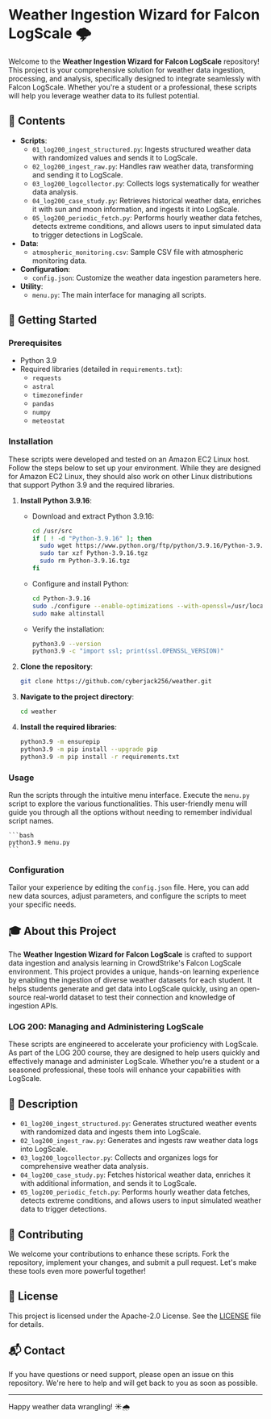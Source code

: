 # Weather Ingestion Wizard for Falcon LogScale 🌩️

Welcome to the **Weather Ingestion Wizard for Falcon LogScale** repository! This project is your comprehensive solution for weather data ingestion, processing, and analysis, specifically designed to integrate seamlessly with Falcon LogScale. Whether you're a student or a professional, these scripts will help you leverage weather data to its fullest potential.

## 📂 Contents

- **Scripts**:
  - `01_log200_ingest_structured.py`: Ingests structured weather data with randomized values and sends it to LogScale.
  - `02_log200_ingest_raw.py`: Handles raw weather data, transforming and sending it to LogScale.
  - `03_log200_logcollector.py`: Collects logs systematically for weather data analysis.
  - `04_log200_case_study.py`: Retrieves historical weather data, enriches it with sun and moon information, and ingests it into LogScale.
  - `05_log200_periodic_fetch.py`: Performs hourly weather data fetches, detects extreme conditions, and allows users to input simulated data to trigger detections in LogScale.
- **Data**:
  - `atmospheric_monitoring.csv`: Sample CSV file with atmospheric monitoring data.
- **Configuration**:
  - `config.json`: Customize the weather data ingestion parameters here.
- **Utility**:
  - `menu.py`: The main interface for managing all scripts.

## 🚀 Getting Started

### Prerequisites

- Python 3.9
- Required libraries (detailed in `requirements.txt`):
  - `requests`
  - `astral`
  - `timezonefinder`
  - `pandas`
  - `numpy`
  - `meteostat`

### Installation

These scripts were developed and tested on an Amazon EC2 Linux host. Follow the steps below to set up your environment. While they are designed for Amazon EC2 Linux, they should also work on other Linux distributions that support Python 3.9 and the required libraries.

1. **Install Python 3.9.16**:
    - Download and extract Python 3.9.16:
      ```bash
      cd /usr/src
      if [ ! -d "Python-3.9.16" ]; then
        sudo wget https://www.python.org/ftp/python/3.9.16/Python-3.9.16.tgz
        sudo tar xzf Python-3.9.16.tgz
        sudo rm Python-3.9.16.tgz
      fi
      ```
    - Configure and install Python:
      ```bash
      cd Python-3.9.16
      sudo ./configure --enable-optimizations --with-openssl=/usr/local/openssl
      sudo make altinstall
      ```
    - Verify the installation:
      ```bash
      python3.9 --version
      python3.9 -c "import ssl; print(ssl.OPENSSL_VERSION)"
      ```

2. **Clone the repository**:
    ```bash
    git clone https://github.com/cyberjack256/weather.git
    ```
3. **Navigate to the project directory**:
    ```bash
    cd weather
    ```
4. **Install the required libraries**:
    ```bash
    python3.9 -m ensurepip
    python3.9 -m pip install --upgrade pip
    python3.9 -m pip install -r requirements.txt
    ```

### Usage

Run the scripts through the intuitive menu interface. Execute the `menu.py` script to explore the various functionalities. This user-friendly menu will guide you through all the options without needing to remember individual script names.

    ```bash
    python3.9 menu.py
    ```

### Configuration

Tailor your experience by editing the `config.json` file. Here, you can add new data sources, adjust parameters, and configure the scripts to meet your specific needs.

## 🎓 About this Project

The **Weather Ingestion Wizard for Falcon LogScale** is crafted to support data ingestion and analysis learning in CrowdStrike's Falcon LogScale environment. This project provides a unique, hands-on learning experience by enabling the ingestion of diverse weather datasets for each student. It helps students generate and get data into LogScale quickly, using an open-source real-world dataset to test their connection and knowledge of ingestion APIs.

### LOG 200: Managing and Administering LogScale

These scripts are engineered to accelerate your proficiency with LogScale. As part of the LOG 200 course, they are designed to help users quickly and effectively manage and administer LogScale. Whether you're a student or a seasoned professional, these tools will enhance your capabilities with LogScale.

## 📜 Description

- `01_log200_ingest_structured.py`: Generates structured weather events with randomized data and ingests them into LogScale.
- `02_log200_ingest_raw.py`: Generates and ingests raw weather data logs into LogScale.
- `03_log200_logcollector.py`: Collects and organizes logs for comprehensive weather data analysis.
- `04_log200_case_study.py`: Fetches historical weather data, enriches it with additional information, and sends it to LogScale.
- `05_log200_periodic_fetch.py`: Performs hourly weather data fetches, detects extreme conditions, and allows users to input simulated weather data to trigger detections.

## 🤝 Contributing

We welcome your contributions to enhance these scripts. Fork the repository, implement your changes, and submit a pull request. Let's make these tools even more powerful together!

## 📜 License

This project is licensed under the Apache-2.0 License. See the [LICENSE](LICENSE) file for details.

## 📬 Contact

If you have questions or need support, please open an issue on this repository. We're here to help and will get back to you as soon as possible.

---

Happy weather data wrangling! ☀️🌧️